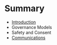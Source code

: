 # Summary

* [Introduction](README.md)
* Governance Models
* Safety and Consent
* [Communications](communications.md)

